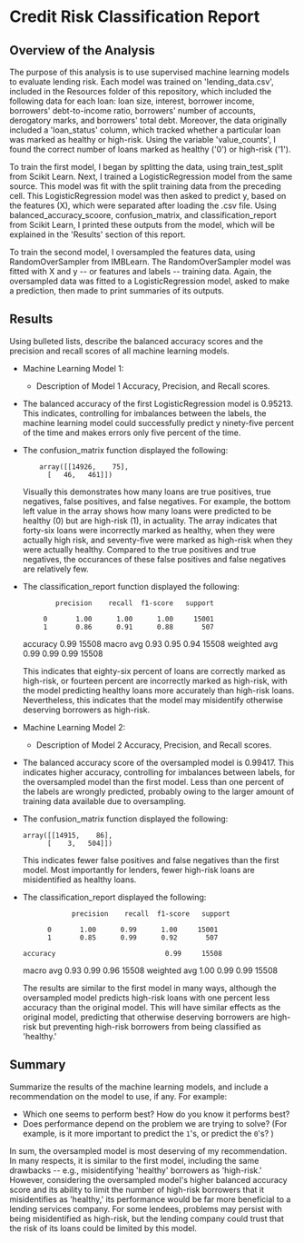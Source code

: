 # Credit Risk Classification Report

## Overview of the Analysis

The purpose of this analysis is to use supervised machine learning models to evaluate lending risk. Each model was trained on 'lending_data.csv', included in the Resources folder of this repository, which included the following data for each loan: loan size, interest, borrower income, borrowers' debt-to-income ratio, borrowers' number of accounts, derogatory marks, and borrowers' total debt. Moreover, the data originally included a 'loan_status' column, which tracked whether a particular loan was marked as healthy or high-risk. Using the variable 'value_counts', I found the correct number of loans marked as healthy ('0') or high-risk ('1'). 

To train the first model, I began by splitting the data, using train_test_split from Scikit Learn. Next, I trained a LogisticRegression model from the same source. This model was fit with the split training data from the preceding cell. This LogisticRegression model was then asked to predict y, based on the features (X), which were separated after loading the .csv file. Using balanced_accuracy_scoore, confusion_matrix, and classification_report from Scikit Learn, I printed these outputs from the model, which will be explained in the 'Results' section of this report.

To train the second model, I oversampled the features data, using RandomOverSampler from IMBLearn. The RandomOverSampler model was fitted with X and y -- or features and labels -- training data. Again, the oversampled data was fitted to a LogisticRegression model, asked to make a prediction, then made to print summaries of its outputs.

## Results

Using bulleted lists, describe the balanced accuracy scores and the precision and recall scores of all machine learning models.

* Machine Learning Model 1:
  * Description of Model 1 Accuracy, Precision, and Recall scores.

* The balanced accuracy of the first LogisticRegression model is 0.95213. This indicates, controlling for imbalances between the labels, the machine learning model could successfully predict y ninety-five percent of the time and makes errors only five percent of the time.

* The confusion_matrix function displayed the following:

          array([[14926,    75],
            [   46,   461]])

  Visually this demonstrates how many loans are true positives, true negatives, false positives, and false negatives. For example, the bottom left value in the array shows how many loans were predicted to be healthy (0) but are high-risk (1), in actuality. The array indicates that forty-six loans were incorrectly marked as healthy, when they were actually high risk, and seventy-five were marked as high-risk when they were actually healthy. Compared to the true positives and true negatives, the occurances of these false positives and false negatives are relatively few.

* The classification_report function displayed the following:

              precision    recall  f1-score   support

           0       1.00      1.00      1.00     15001
           1       0.86      0.91      0.88       507

    accuracy                           0.99     15508
   macro avg       0.93      0.95      0.94     15508
  weighted avg       0.99      0.99      0.99     15508

  This indicates that eighty-six percent of loans are correctly marked as high-risk, or fourteen percent are incorrectly marked as high-risk, with the model predicting healthy loans more accurately than high-risk loans. Nevertheless, this indicates that the model may misidentify otherwise deserving borrowers as high-risk.


* Machine Learning Model 2:
  * Description of Model 2 Accuracy, Precision, and Recall scores.

* The balanced accuracy score of the oversampled model is 0.99417. This indicates higher accuracy, controlling for imbalances between labels, for the oversampled model than the first model. Less than one percent of the labels are wrongly predicted, probably owing to the larger amount of training data available due to oversampling. 

* The confusion_matrix function displayed the following:

      array([[14915,    86],
            [    3,   504]])

  This indicates fewer false positives and false negatives than the first model. Most importantly for lenders, fewer high-risk loans are misidentified as healthy loans.

* The classification_report displayed the following:
         
                  precision    recall  f1-score   support

            0       1.00      0.99      1.00     15001
            1       0.85      0.99      0.92       507

      accuracy                           0.99     15508
    macro avg       0.93      0.99      0.96     15508
  weighted avg       1.00      0.99      0.99     15508

  The results are similar to the first model in many ways, although the oversampled model predicts high-risk loans with one percent less accuracy than the original model. This will have similar effects as the original model, predicting that otherwise deserving borrowers are high-risk but preventing high-risk borrowers from being classified as 'healthy.'
  

## Summary

Summarize the results of the machine learning models, and include a recommendation on the model to use, if any. For example:
* Which one seems to perform best? How do you know it performs best?
* Does performance depend on the problem we are trying to solve? (For example, is it more important to predict the `1`'s, or predict the `0`'s? )

In sum, the oversampled model is most deserving of my recommendation. In many respects, it is similar to the first model, including the same drawbacks -- e.g., misidentifying 'healthy' borrowers as 'high-risk.' However, considering the oversampled model's higher balanced accuracy score and its ability to limit the number of high-risk borrowers that it misidentifies as 'healthy,' its performance would be far more beneficial to a lending services company. For some lendees, problems may persist with being misidentified as high-risk, but the lending company could trust that the risk of its loans could be limited by this model.
